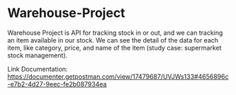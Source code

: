 # Warehouse-Project
Warehouse Project is API for tracking stock in or out, and we can tracking an item available in our stock. We can see the detail of the data for each item, like category, price, and name of the item (study case: supermarket stock management).

Link Documentation: https://documenter.getpostman.com/view/17479687/UVJWs133#4656896c-e7b2-4d27-9eec-fe2b087934ea
